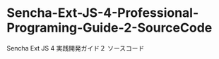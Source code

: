 Sencha-Ext-JS-4-Professional-Programing-Guide-2-SourceCode
==========================================================

Sencha Ext JS 4 実践開発ガイド２ ソースコード